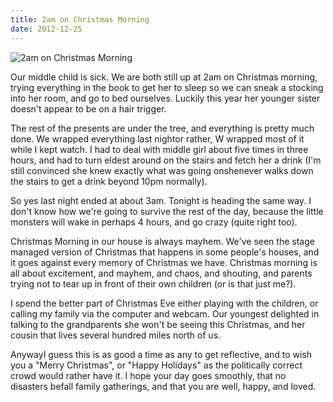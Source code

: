 ```yaml
---
title: 2am on Christmas Morning
date: 2012-12-25
---
```


![2am on Christmas Morning](https://source.unsplash.com/dUPDhdeCN84/1600x900)

Our middle child is sick. We are both still up at 2am on Christmas morning, trying everything in the book to get her to sleep so we can sneak a stocking into her room, and go to bed ourselves. Luckily this year her younger sister doesn't appear to be on a hair trigger.

The rest of the presents are under the tree, and everything is pretty much done. We wrapped everything last nightor rather, W wrapped most of it while I kept watch. I had to deal with middle girl about five times in three hours, and had to turn eldest around on the stairs and fetch her a drink (I'm still convinced she knew exactly what was going onshenever walks down the stairs to get a drink beyond 10pm normally).

So yes last night ended at about 3am. Tonight is heading the same way. I don't know how we're going to survive the rest of the day, because the little monsters will wake in perhaps 4 hours, and go crazy (quite right too).

Christmas Morning in our house is always mayhem. We've seen the stage managed version of Christmas that happens in some people's houses, and it goes against every memory of Christmas we have. Christmas morning is all about excitement, and mayhem, and chaos, and shouting, and parents trying not to tear up in front of their own children (or is that just me?).

I spend the better part of Christmas Eve either playing with the children, or calling my family via the computer and webcam. Our youngest delighted in talking to the grandparents she won't be seeing this Christmas, and her cousin that lives several hundred miles north of us.

AnywayI guess this is as good a time as any to get reflective, and to wish you a "Merry Christmas", or "Happy Holidays" as the politically correct crowd would rather have it. I hope your day goes smoothly, that no disasters befall family gatherings, and that you are well, happy, and loved.